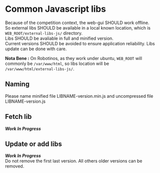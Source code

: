 # Common Javascript libs
Because of the competition context, the web-gui SHOULD work offline.  
So external libs SHOULD be available in a local known location, which is `WEB_ROOT/external-libs-js/` directory.  
Libs SHOULD be avaliable in full and minified version.  
Current versions SHOULD be avoided to ensure application reliability. Libs update can be done with care.

**Nota Bene :**
On Robotinos, as they work under ubuntu, `WEB_ROOT` will commonly be `/var/www/html`, so libs location will be 
`/var/www/html/external-libs-js/`.

## Naming
Please name minified file LIBNAME-version.min.js and uncompressed file LIBNAME-version.js

## Fetch lib
***Work In Progress***

## Update or add libs
***Work In Progress***  
Do not remove the first last version. All others older versions can be removed.